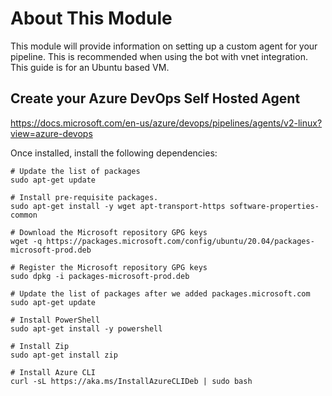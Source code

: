 <!-- ABOUT THE PROJECT -->
# About This Module

This module will provide information on setting up a custom agent for your pipeline. This is recommended when using the bot with vnet integration. This guide is for an Ubuntu based VM.

## Create your Azure DevOps Self Hosted Agent

https://docs.microsoft.com/en-us/azure/devops/pipelines/agents/v2-linux?view=azure-devops

Once installed, install the following dependencies:

```shell
# Update the list of packages
sudo apt-get update

# Install pre-requisite packages.
sudo apt-get install -y wget apt-transport-https software-properties-common

# Download the Microsoft repository GPG keys
wget -q https://packages.microsoft.com/config/ubuntu/20.04/packages-microsoft-prod.deb

# Register the Microsoft repository GPG keys
sudo dpkg -i packages-microsoft-prod.deb

# Update the list of packages after we added packages.microsoft.com
sudo apt-get update

# Install PowerShell
sudo apt-get install -y powershell

# Install Zip
sudo apt-get install zip

# Install Azure CLI
curl -sL https://aka.ms/InstallAzureCLIDeb | sudo bash
```


